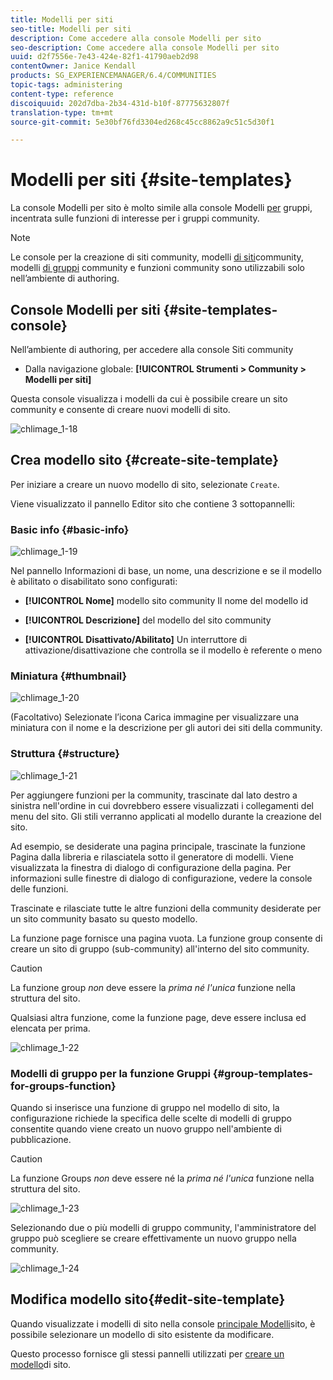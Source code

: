 ```yaml
---
title: Modelli per siti
seo-title: Modelli per siti
description: Come accedere alla console Modelli per sito
seo-description: Come accedere alla console Modelli per sito
uuid: d2f7556e-7e43-424e-82f1-41790aeb2d98
contentOwner: Janice Kendall
products: SG_EXPERIENCEMANAGER/6.4/COMMUNITIES
topic-tags: administering
content-type: reference
discoiquuid: 202d7dba-2b34-431d-b10f-87775632807f
translation-type: tm+mt
source-git-commit: 5e30bf76fd3304ed268c45cc8862a9c51c5d30f1

---
```



# Modelli per siti {#site-templates}

La console Modelli per sito è molto simile alla console Modelli [per](tools-groups.md) gruppi, incentrata sulle funzioni di interesse per i gruppi community.

>[!NOTE]
>
>Le console per la creazione di siti [](sites-console.md)community, modelli [di siti](sites.md)community, modelli [di gruppi](tools-groups.md) community e funzioni [](functions.md) community sono utilizzabili solo nell’ambiente di authoring.

## Console Modelli per siti {#site-templates-console}

Nell’ambiente di authoring, per accedere alla console Siti community

* Dalla navigazione globale: **[!UICONTROL Strumenti > Community > Modelli per siti]**

Questa console visualizza i modelli da cui è possibile creare un sito [](sites-console.md) community e consente di creare nuovi modelli di sito.

![chlimage_1-18](assets/chlimage_1-18.png)

## Crea modello sito {#create-site-template}

Per iniziare a creare un nuovo modello di sito, selezionate `Create`.

Viene visualizzato il pannello Editor sito che contiene 3 sottopannelli:

### Basic info {#basic-info}

![chlimage_1-19](assets/chlimage_1-19.png)

Nel pannello Informazioni di base, un nome, una descrizione e se il modello è abilitato o disabilitato sono configurati:

* **[!UICONTROL Nome]** modello sito community Il nome del modello id

* **[!UICONTROL Descrizione]** del modello del sito community

* **[!UICONTROL Disattivato/Abilitato]** Un interruttore di attivazione/disattivazione che controlla se il modello è referente o meno

### Miniatura {#thumbnail}

![chlimage_1-20](assets/chlimage_1-20.png)

(Facoltativo) Selezionate l’icona Carica immagine per visualizzare una miniatura con il nome e la descrizione per gli autori dei siti della community.

### Struttura {#structure}

![chlimage_1-21](assets/chlimage_1-21.png)

Per aggiungere funzioni per la community, trascinate dal lato destro a sinistra nell&#39;ordine in cui dovrebbero essere visualizzati i collegamenti del menu del sito. Gli stili verranno applicati al modello durante la creazione del sito.

Ad esempio, se desiderate una pagina principale, trascinate la funzione Pagina dalla libreria e rilasciatela sotto il generatore di modelli. Viene visualizzata la finestra di dialogo di configurazione della pagina. Per informazioni sulle finestre di dialogo di configurazione, vedere la console [](functions.md) delle funzioni.

Trascinate e rilasciate tutte le altre funzioni della community desiderate per un sito community basato su questo modello.

La funzione page fornisce una pagina vuota. La funzione group consente di creare un sito di gruppo (sub-community) all&#39;interno del sito community.

>[!CAUTION]
>
>La funzione group *non* deve essere la *prima né l&#39;unica* funzione nella struttura del sito.
>
>Qualsiasi altra funzione, come la funzione [](functions.md#page-function)page, deve essere inclusa ed elencata per prima.

![chlimage_1-22](assets/chlimage_1-22.png)

### Modelli di gruppo per la funzione Gruppi {#group-templates-for-groups-function}

Quando si inserisce una funzione di gruppo nel modello di sito, la configurazione richiede la specifica delle scelte di modelli di gruppo consentite quando viene creato un nuovo gruppo nell&#39;ambiente di pubblicazione.

>[!CAUTION]
>
>La funzione Groups *non* deve essere né la *prima né l&#39;unica* funzione nella struttura del sito.

![chlimage_1-23](assets/chlimage_1-23.png)

Selezionando due o più modelli di gruppo community, l&#39;amministratore del gruppo può scegliere se creare effettivamente un nuovo gruppo nella community.

![chlimage_1-24](assets/chlimage_1-24.png)

## Modifica modello sito{#edit-site-template}

Quando visualizzate i modelli di sito nella console [principale Modelli](#site-templates-console)sito, è possibile selezionare un modello di sito esistente da modificare.

Questo processo fornisce gli stessi pannelli utilizzati per [creare un modello](#create-site-template)di sito.
